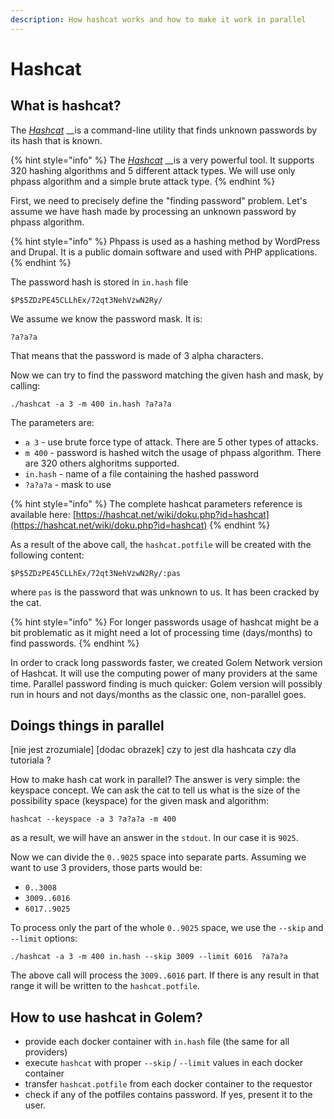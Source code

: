 ```yaml
---
description: How hashcat works and how to make it work in parallel
---
```


# Hashcat

## What is hashcat?

The [_Hashcat_](https://hashcat.net/hashcat/) __is a command-line utility that finds unknown passwords by its hash that is known.

{% hint style="info" %}
The [_Hashcat_](https://hashcat.net/hashcat/) __is a very powerful tool. It supports 320 hashing algorithms and 5 different attack types. We will use only phpass algorithm and a simple brute attack type.
{% endhint %}

First, we need to precisely define the "finding password" problem. Let's assume we have hash made by processing an unknown password by phpass algorithm. 

{% hint style="info" %}
Phpass is used as a hashing method by WordPress and Drupal. It is a public domain software and used with PHP applications.
{% endhint %}

The password hash is stored in `in.hash` file

```text
$P$5ZDzPE45CLLhEx/72qt3NehVzwN2Ry/
```

We assume we know the password mask. It is:

```text
?a?a?a
```

That means that the password is made of 3 alpha characters.

Now we can try to find the password matching the given hash and mask, by calling:

```text
./hashcat -a 3 -m 400 in.hash ?a?a?a
```

The parameters are:

* `a 3` - use brute force type of attack. There are 5 other types of attacks.
* `m 400` - password is hashed witch the usage of phpass algorithm. There are 320 others alghoritms supported.
* `in.hash` - name of a file containing the hashed password
* `?a?a?a` - mask to use

{% hint style="info" %}
The complete hashcat parameters reference is available here: [https://hashcat.net/wiki/doku.php?id=hashcat](https://hashcat.net/wiki/doku.php?id=hashcat) 
{% endhint %}

As a result of the above call, the `hashcat.potfile` will be created with the following content:

```text
$P$5ZDzPE45CLLhEx/72qt3NehVzwN2Ry/:pas
```

where `pas` is the password that was unknown to us. It has been cracked by the cat. 

{% hint style="info" %}
For longer passwords usage of hashcat might be a bit problematic as it might need a lot of processing time \(days/months\) to find passwords.
{% endhint %}

In order to crack long passwords faster, we created Golem Network version of Hashcat. It will use the computing power of many providers at the same time. Parallel password finding is much quicker: Golem version will possibly run in hours and not days/months as the classic one, non-parallel goes.

## Doings things in parallel

\[nie jest zrozumiale\] \[dodac obrazek\] czy to jest dla hashcata czy dla tutoriala ?

How to make hash cat work in parallel? The answer is very simple: the keyspace concept. We can ask the cat to tell us what is the size of the possibility space \(keyspace\) for the given mask and algorithm:

```text
hashcat --keyspace -a 3 ?a?a?a -m 400
```

as a result, we will have an answer in the `stdout`. In our case it is `9025`.

Now we can divide the `0..9025` space into separate parts. Assuming we want to use 3 providers, those parts would be:

* `0..3008`
* `3009..6016`
* `6017..9025`

To process only the part of the whole `0..9025` space, we use the `--skip` and `--limit` options:

```text
./hashcat -a 3 -m 400 in.hash --skip 3009 --limit 6016  ?a?a?a
```

The above call will process the `3009..6016` part. If there is any result in that range it will be written to the `hashcat.potfile`.

## How to use hashcat in Golem?

* provide each docker container with `in.hash` file \(the same for all providers\)
* execute `hashcat` with proper `--skip` / `--limit` values in each docker container
* transfer `hashcat.potfile` from each docker container to the requestor
* check if any of the potfiles contains password. If yes, present it to the user.

